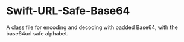 # Swift-URL-Safe-Base64
A class file for encoding and decoding with padded Base64, with the base64url safe alphabet.
